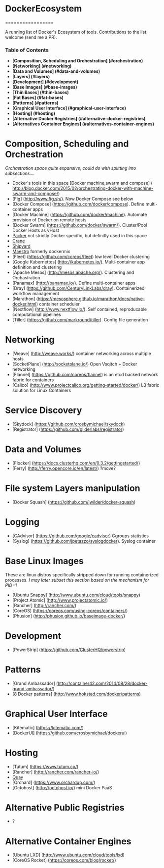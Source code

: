 # DockerEcosystem
=================

A running list of Docker's Ecosystem of tools. Contributions to the list welcome (send me a PR).

### Table of Contents
* **[Composition, Scheduling and Orchestration] (#orchestration)**
* **[Networking] (#networking)**
* **[Data and Volumes] (#data-and-volumes)**
* **[Layers] (#layers)**
* **[Development] (#development)**
* **[Base Images] (#base-images)**
* **[Thin Bases] (#thin-bases)**
* **[Fat Bases] (#fat-bases)**
* **[Patterns] (#patterns)**
* **[Graphical User Interface] (#graphical-user-interface)**
* **[Hosting] (#hosting)**
* **[Alternative Docker Registries] (#alternative-docker-registries)**
* **[Alternatives Container Engines] (#alternatives-container-engines)**



Composition, Scheduling and Orchestration 
=========================================
*Orchastration space quite expansive, could do with splitting into subsections....*
* Docker's tools in this space [Docker machine,swarm and compose] ( http://blog.docker.com/2015/02/orchestrating-docker-with-machine-swarm-and-compose/)
* [Fig] (http://www.fig.sh/). Now Docker Compose see below
* [Docker Compose] (https://github.com/docker/compose). Define multi-container apps 
* [Docker Machine] (https://github.com/docker/machine). Automate provision of Docker on remote hosts 
* [Docker Swarm] (https://github.com/docker/swarm/). Cluster/Pool Docker Hosts as vHost
* [Packer](https://www.packer.io/) not strictly Docker specific, but definitly used in this space
* [Crane](https://github.com/michaelsauter/crane)
* [Shipyard](https://github.com/shipyard/shipyard)
* [Maestro](https://github.com/toscanini/maestro) formerly dockermix
* [Fleet] (https://github.com/coreos/fleet) low level Docker clustering
* [Google Kubernettes] (http://kubernetes.io/). Multi-container app definition and clustering 
* [Apache Mesos] (http://mesos.apache.org/). Clustering and Orchastration 
* [Panamax] (http://panamax.io/). Define multi-container apps 
* [Dray] (https://github.com/CenturyLinkLabs/dray). Containerized workflow management
* [Marathon] (https://mesosphere.github.io/marathon/docs/native-docker.html) container scheduler
* [Nextflow] (http://www.nextflow.io/). Self contained, reproducable computational pipelines 
* [Tiller] (https://github.com/markround/tiller). Config file generation 

Networking
==========
* [Weave] (http://weave.works/) container networking across multiple hosts
* [SocketPlane] (http://socketplane.io/) Open Vsqitch + Docker networking
* [Flannel] (https://github.com/coreos/flannel) is an etcd backed network fabric for containers
* [Calico] (http://www.projectcalico.org/getting-started/docker/) L3 fabric solution for Linux Containers

Service Discovery
=================
* [Skydock] (https://github.com/crosbymichael/skydock)
* [Registrator] (https://github.com/gliderlabs/registrator)

Data and Volumes
================
* [Flocker] (https://docs.clusterhq.com/en/0.3.2/gettingstarted/)
* [Ferry] (http://ferry.opencore.io/en/latest/) ?move?

File system Layers manipulation
===============================
* [Docker Squash] (https://github.com/jwilder/docker-squash)

Logging
=======
* [CAdvisor] (https://github.com/google/cadvisor) Cgroups statistics
* [Syslog] (https://github.com/jpetazzo/syslogdocker). Syslog container 

Base Linux Images
=================
These are linux distros specifically stripped down for running containerized processes. 
*I may later subset this section based on the mechanism for PID=1*
* [Ubuntu Snappy] (http://www.ubuntu.com/cloud/tools/snappy)
* [Project Atomic] (http://www.projectatomic.io/) 
* [Rancher] (http://rancher.com/)
* [CoreOS] (https://coreos.com/using-coreos/containers/)
* [Phusion] (http://phusion.github.io/baseimage-docker/)

Development
===========
* [PowerStrip] (https://github.com/ClusterHQ/powerstrip)

Patterns
========
* [Grand Ambassador] (http://container42.com/2014/08/28/docker-grand-ambassador/)
* [8 Docker patterns] (http://www.hokstad.com/docker/patterns)

Graphical User Interface
========================
* [Kitematic] (https://kitematic.com/)
* [DockerUI] (https://github.com/crosbymichael/dockerui)

Hosting
=======
* [Tutum] (https://www.tutum.co/)
* [Rancher] (http://rancher.com/rancher-io/)
* [Quay](https://quay.io)
* [Orchard] (https://www.orchardup.com/)
* [Octohost] (http://octohost.io/) mini Docker PaaS

Alternative Public Registries
=============================
* ?


Alternative Container Engines
==============================
* [Ubuntu LXD] (http://www.ubuntu.com/cloud/tools/lxd)
* [CoreOS Rocket] (https://coreos.com/blog/rocket/)
